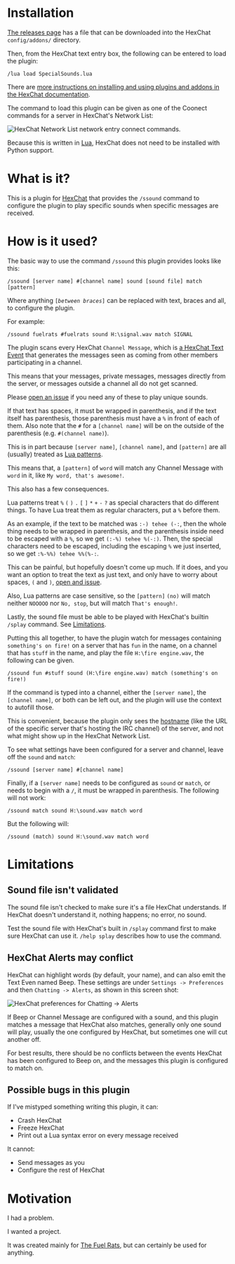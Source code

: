# Installation

[The releases page][releases] has a file that can be downloaded into the HexChat `config/addons/` directory.

Then, from the HexChat text entry box, the following can be entered to load the plugin:

```
/lua load SpecialSounds.lua
```

There are [more instructions on installing and using plugins and addons in the HexChat documentation][hexchat-addons].

The command to load this plugin can be given as one of the Coonect commands for a server in HexChat's Network List:

![HexChat Network List network entry connect commands][hexchat-autoload].

Because this is written in [Lua][], HexChat does not need to be installed with Python support.

# What is it?

This is a plugin for [HexChat][] that provides the `/ssound` command to configure the plugin to play specific sounds when specific messages are received.

# How is it used?

The basic way to use the command `/ssound` this plugin provides looks like this:

```
/ssound [server name] #[channel name] sound [sound file] match [pattern]
```

Where anything `[`_`between braces`_`]` can be replaced with text, braces and all, to configure the plugin.

For example:

```
/ssound fuelrats #fuelrats sound H:\signal.wav match SIGNAL
```

The plugin scans every HexChat `Channel Message`, which is [a HexChat Text Event][hexchat-text-event] that generates the messages seen as coming from other members participating in a channel.

This means that your messages, private messages, messages directly from the server, or messages outside a channel all do not get scanned.

Please [open an issue][issue] if you need any of these to play unique sounds.

If that text has spaces, it must be wrapped in parenthesis, and if the text itself has parenthesis, those parenthesis must have a `%` in front of each of them. Also note that the `#` for a `[channel name]` will be on the outside of the parenthesis (e.g. `#(channel name)`).

This is in part because `[server name]`, `[channel name]`, and `[pattern]` are all (usually) treated as [Lua patterns][lua-patterns].

This means that, a `[pattern]` of `word` will match any Channel Message with `word` in it, like `My word, that's awesome!`.

This also has a few consequences.

Lua patterns treat `%` `(` `)` `.` `[` `]` `*` `+` `-` `?` as special characters that do different things. To have Lua treat them as regular characters, put a `%` before them.

As an example, if the text to be matched was `:-) tehee (-:`, then the whole thing needs to be wrapped in parenthesis, and the parenthesis inside need to be escaped with a `%`, so we get `(:-%) tehee %(-:)`. Then, the special characters need to be escaped, including the escaping `%` we just inserted, so we get `:%-%%) tehee %%(%-:`.

This can be painful, but hopefully doesn't come up much. If it does, and you want an option to treat the text as just text, and only have to worry about spaces, `(` and `)`, [open and issue][issue].

Also, Lua patterns are case sensitive, so the `[pattern]` `(no)` will match neither `NOOOOO` nor `No, stop`, but will match `That's enough!`.

Lastly, the sound file must be able to be played with HexChat's builtin `/splay` command. See [Limitations](./README.md#Limitations).

Putting this all together, to have the plugin watch for messages containing `something's on fire!` on a server that has `fun` in the name, on a channel that has `stuff` in the name, and play the file `H:\fire engine.wav`, the following can be given.

```
/ssound fun #stuff sound (H:\fire engine.wav) match (something's on fire!)
```

If the command is typed into a channel, either the `[server name]`, the `[channel name]`, or both can be left out, and the plugin will use the context to autofill those.

This is convenient, because the plugin only sees the [hostname][] (like the URL of the specific server that's hosting the IRC channel) of the server, and not what might show up in the HexChat Network List.

To see what settings have been configured for a server and channel, leave off the `sound` and `match`:

```
/ssound [server name] #[channel name]
```

Finally, if a `[server name]` needs to be configured as `sound` or `match`, or needs to begin with a `/`, it must be wrapped in parenthesis. The following will not work:

```
/ssound match sound H:\sound.wav match word
```

But the following will:

```
/ssound (match) sound H:\sound.wav match word
```

# Limitations

## Sound file isn't validated

The sound file isn't checked to make sure it's a file HexChat understands. If HexChat doesn't understand it, nothing happens; no error, no sound.

Test the sound file with HexChat's built in `/splay` command first to make sure HexChat can use it. `/help splay` describes how to use the command.

## HexChat Alerts may conflict

HexChat can highlight words (by default, your name), and can also emit the Text Even named Beep. These settings are under `Settings -> Preferences` and then `Chatting -> Alerts`, as shown in this screen shot:

![HexChat preferences for Chatting -> Alerts][hexchat-alerts]

If Beep or Channel Message are configured with a sound, and this plugin matches a message that HexChat also matches, generally only one sound will play, usually the one configured by HexChat, but sometimes one will cut another off.

For best results, there should be no conflicts between the events HexChat has been configured to Beep on, and the messages this plugin is configured to match on.

## Possible bugs in this plugin

If I've mistyped something writing this plugin, it can:

 - Crash HexChat
 - Freeze HexChat
 - Print out a Lua syntax error on every message received

It cannot:

 - Send messages as you
 - Configure the rest of HexChat

# Motivation

I had a problem.

I wanted a project.

It was created mainly for [The Fuel Rats][tfr], but can certainly be used for anything.


[releases]: <https://github.com/2ndBillingCycle/specialsounds/releases/latest>
[hexchat-addons]: <https://hexchat.readthedocs.io/en/latest/addons.html>
[hexchat-autoload]: <https://i.imgur.com/sD1CvOw.png>
[lua]: <https://www.lua.org/about.html>
[hexchat]: <https://hexchat.github.io/>
[hexchat-text-event]: <https://hexchat.readthedocs.io/en/latest/appearance.html#text-events>
[issue]: <https://github.com/2ndBillingCycle/specialsounds/issues/new>
[lua-patterns]: <https://i.imgur.com/NgLpUBR.png>
[hostname]: <https://en.wikipedia.org/wiki/Hostname>
[hexchat-alerts]: <https://i.imgur.com/NgLpUBR.png>
[tfr]: <https://fuelrats.com/>
